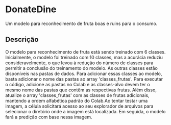 # DonateDine
Um modelo para reconhecimento de fruta boas e ruins para o consumo.

## Descrição

O modelo para reconhecimento de fruta está sendo treinado com 6 classes. Inicialmente, o modelo foi treinado com 10 classes, mas a acurácia reduziu consideravelmente, o que levou à redução do número de classes para permitir a conclusão do treinamento do modelo. As outras classes estão disponíveis nas pastas de dados. Para adicionar essas classes ao modelo, basta adicionar o nome das pastas ao array 'classes_frutas'. Para executar o código, adicione as pastas no Colab e as classes-alvo devem ter o mesmo nome das pastas que contêm as respectivas frutas. Além disso, atualize o array 'classes_frutas' com as classes de frutas adicionais, mantendo a ordem alfabética padrão do Colab.Ao tentar testar uma imagem, a célula solicitará acesso ao seu explorador de arquivos para selecionar o diretório onde a imagem está localizada. Em seguida, o modelo fará a predição com base nessa imagem.
